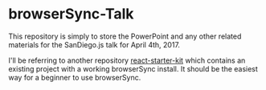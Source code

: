 # browserSync-Talk
This repository is simply to store the PowerPoint and any other related materials for the SanDiego.js talk for April 4th, 2017.

I'll be referring to another repository [react-starter-kit](https://github.com/kriasoft/react-starter-kit) which contains an existing project with a working browserSync install. It should be the easiest way for a beginner to use browserSync.
